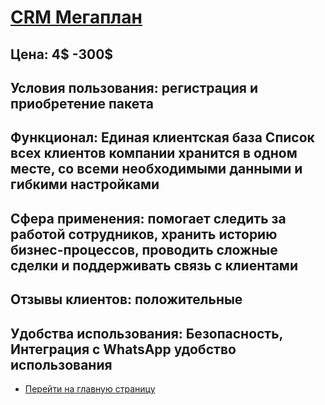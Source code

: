 # [CRM Мегаплан](https://megaplan.by)
## Цена: 4$ -300$
## Условия пользования: регистрация и приобретение пакета
## Функционал: Единая клиентская база Список всех клиентов компании хранится в одном месте, со всеми необходимыми данными и гибкими настройками
## Сфера применения: помогает следить за работой сотрудников, хранить историю бизнес-процессов, проводить сложные сделки и поддерживать связь с клиентами
## Отзывы клиентов: положительные
## Удобства использования: Безoпасность, Интеграция с WhatsApp удобство использования
- [Перейти на главную страницу](https://valeriamoroz.github.io/morozka/)

